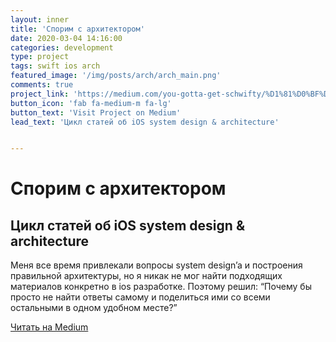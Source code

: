 ```yaml
---
layout: inner
title: 'Спорим с архитектором'
date: 2020-03-04 14:16:00
categories: development
type: project
tags: swift ios arch
featured_image: '/img/posts/arch/arch_main.png'
comments: true
project_link: 'https://medium.com/you-gotta-get-schwifty/%D1%81%D0%BF%D0%BE%D1%80%D0%B8%D0%BC-%D1%81-%D0%B0%D1%80%D1%85%D0%B8%D1%82%D0%B5%D0%BA%D1%82%D0%BE%D1%80%D0%BE%D0%BC-68bf920efcdd'
button_icon: 'fab fa-medium-m fa-lg'
button_text: 'Visit Project on Medium'
lead_text: 'Цикл статей об iOS system design & architecture'


---
```


# Спорим с архитектором
## Цикл статей об iOS system design & architecture

Меня все время привлекали вопросы system design’a и построения правильной архитектуры, но я никак не мог найти подходящих материалов конкретно в ios разработке. Поэтому решил: “Почему бы просто не найти ответы самому и поделиться ими со всеми остальными в одном удобном месте?”

[Читать на Medium](https://medium.com/you-gotta-get-schwifty/%D1%81%D0%BF%D0%BE%D1%80%D0%B8%D0%BC-%D1%81-%D0%B0%D1%80%D1%85%D0%B8%D1%82%D0%B5%D0%BA%D1%82%D0%BE%D1%80%D0%BE%D0%BC-68bf920efcdd)
